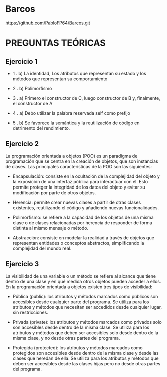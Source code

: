 # Barcos

https://github.com/PabloFP64/Barcos.git

# **PREGUNTAS TEÓRICAS**

## Ejercicio 1

- 1 . b) La identidad, Los atributos que representan su estado y los métodos que representan su
comportamiento

- 2 . b) Polimorfismo

- 3 . a) Primero el constructor de C, luego constructor de B y, finalmente, el constructor de A

- 4 . a) Debo utilizar la palabra reservada self como prefijo

- 5 . b) Se favorece la semántica y la reutilización de código en detrimento del rendimiento.

## Ejercicio 2

La programación orientada a objetos (POO) es un paradigma de programación que se centra en la creación de objetos, que son instancias de clases. Las principales características de la POO son las siguientes:

- Encapsulación: consiste en la ocultación de la complejidad del objeto y la exposición de una interfaz pública para interactuar con él. Esto permite proteger la integridad de los datos del objeto y evitar su modificación por parte de otros objetos.

- Herencia: permite crear nuevas clases a partir de otras clases existentes, reutilizando el código y añadiendo nuevas funcionalidades.

- Polimorfismo: se refiere a la capacidad de los objetos de una misma clase o de clases relacionadas por herencia de responder de forma distinta al mismo mensaje o método.

- Abstracción: consiste en modelar la realidad a través de objetos que representan entidades o conceptos abstractos, simplificando la complejidad del mundo real.

## Ejercicio 3

La visibilidad de una variable o un método se refiere al alcance que tiene dentro de una clase y en qué medida otros objetos pueden acceder a ellos. En la programación orientada a objetos existen tres tipos de visibilidad:

- Pública (public): los atributos y métodos marcados como públicos son accesibles desde cualquier parte del programa. Se utiliza para los atributos y métodos que necesitan ser accedidos desde cualquier lugar, sin restricciones.

- Privada (private): los atributos y métodos marcados como privados solo son accesibles desde dentro de la misma clase. Se utiliza para los atributos y métodos que deben ser accesibles solo desde dentro de la misma clase, y no desde otras partes del programa.

- Protegida (protected): los atributos y métodos marcados como protegidos son accesibles desde dentro de la misma clase y desde las clases que heredan de ella. Se utiliza para los atributos y métodos que deben ser accesibles desde las clases hijas pero no desde otras partes del programa.



